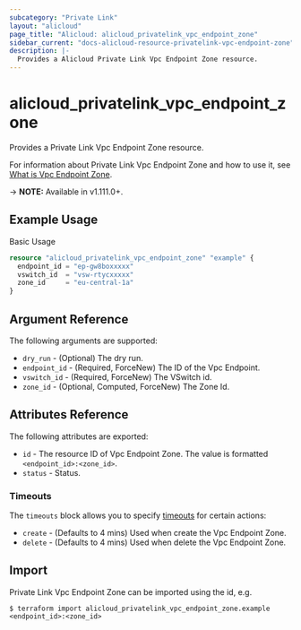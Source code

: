 ```yaml
---
subcategory: "Private Link"
layout: "alicloud"
page_title: "Alicloud: alicloud_privatelink_vpc_endpoint_zone"
sidebar_current: "docs-alicloud-resource-privatelink-vpc-endpoint-zone"
description: |-
  Provides a Alicloud Private Link Vpc Endpoint Zone resource.
---
```


# alicloud\_privatelink\_vpc\_endpoint\_zone

Provides a Private Link Vpc Endpoint Zone resource.

For information about Private Link Vpc Endpoint Zone and how to use it, see [What is Vpc Endpoint Zone](https://help.aliyun.com/document_detail/183561.html).

-> **NOTE:** Available in v1.111.0+.

## Example Usage

Basic Usage

```terraform
resource "alicloud_privatelink_vpc_endpoint_zone" "example" {
  endpoint_id = "ep-gw8boxxxxx"
  vswitch_id  = "vsw-rtycxxxxx"
  zone_id     = "eu-central-1a"
}

```

## Argument Reference

The following arguments are supported:

* `dry_run` - (Optional) The dry run.
* `endpoint_id` - (Required, ForceNew) The ID of the Vpc Endpoint.
* `vswitch_id` - (Required, ForceNew) The VSwitch id.
* `zone_id` - (Optional, Computed, ForceNew) The Zone Id.

## Attributes Reference

The following attributes are exported:

* `id` - The resource ID of Vpc Endpoint Zone. The value is formatted `<endpoint_id>:<zone_id>`.
* `status` - Status.

### Timeouts

The `timeouts` block allows you to specify [timeouts](https://www.terraform.io/docs/configuration-0-11/resources.html#timeouts) for certain actions:

* `create` - (Defaults to 4 mins) Used when create the Vpc Endpoint Zone.
* `delete` - (Defaults to 4 mins) Used when delete the Vpc Endpoint Zone.

## Import

Private Link Vpc Endpoint Zone can be imported using the id, e.g.

```
$ terraform import alicloud_privatelink_vpc_endpoint_zone.example <endpoint_id>:<zone_id>
```
